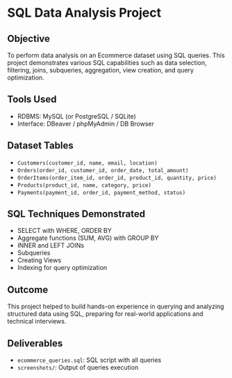 # SQL Data Analysis Project

## Objective
To perform data analysis on an Ecommerce dataset using SQL queries. This project demonstrates various SQL capabilities such as data selection, filtering, joins, subqueries, aggregation, view creation, and query optimization.

## Tools Used
- RDBMS: MySQL (or PostgreSQL / SQLite)
- Interface: DBeaver / phpMyAdmin / DB Browser

## Dataset Tables
- `Customers(customer_id, name, email, location)`
- `Orders(order_id, customer_id, order_date, total_amount)`
- `OrderItems(order_item_id, order_id, product_id, quantity, price)`
- `Products(product_id, name, category, price)`
- `Payments(payment_id, order_id, payment_method, status)`

## SQL Techniques Demonstrated
- SELECT with WHERE, ORDER BY
- Aggregate functions (SUM, AVG) with GROUP BY
- INNER and LEFT JOINs
- Subqueries
- Creating Views
- Indexing for query optimization

## Outcome
This project helped to build hands-on experience in querying and analyzing structured data using SQL, preparing for real-world applications and technical interviews.

## Deliverables
- `ecommerce_queries.sql`: SQL script with all queries
- `screenshots/`: Output of queries execution

